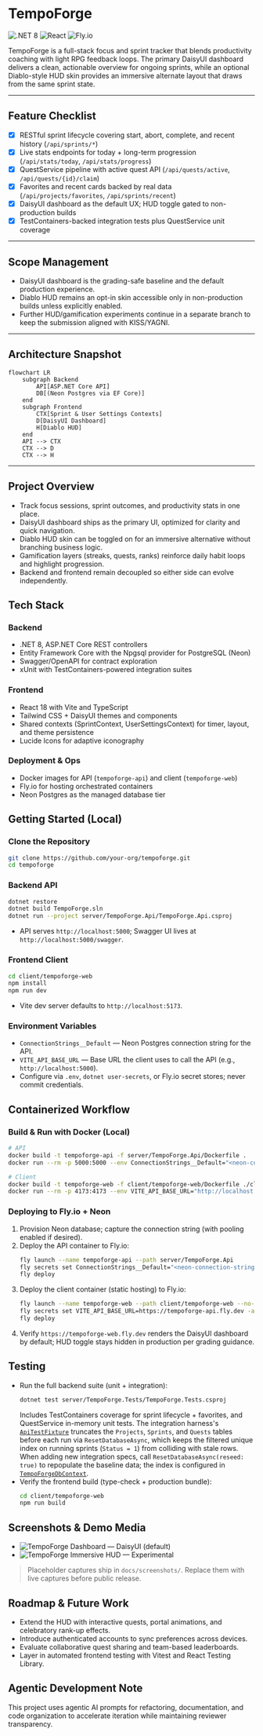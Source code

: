 # TempoForge

![.NET 8](https://img.shields.io/badge/.NET-8.0-512BD4?logo=.net&logoColor=white) ![React](https://img.shields.io/badge/React-18-61DAFB?logo=react&logoColor=white) ![Fly.io](https://img.shields.io/badge/Deploy-Fly.io-0098FF)

TempoForge is a full-stack focus and sprint tracker that blends productivity coaching with light RPG feedback loops. The primary DaisyUI dashboard delivers a clean, actionable overview for ongoing sprints, while an optional Diablo-style HUD skin provides an immersive alternate layout that draws from the same sprint state.

---

## Feature Checklist

- [x] RESTful sprint lifecycle covering start, abort, complete, and recent history (`/api/sprints/*`)
- [x] Live stats endpoints for today + long-term progression (`/api/stats/today`, `/api/stats/progress`)
- [x] QuestService pipeline with active quest API (`/api/quests/active`, `/api/quests/{id}/claim`)
- [x] Favorites and recent cards backed by real data (`/api/projects/favorites`, `/api/sprints/recent`)
- [x] DaisyUI dashboard as the default UX; HUD toggle gated to non-production builds
- [x] TestContainers-backed integration tests plus QuestService unit coverage

---

## Scope Management

- DaisyUI dashboard is the grading-safe baseline and the default production experience.
- Diablo HUD remains an opt-in skin accessible only in non-production builds unless explicitly enabled.
- Further HUD/gamification experiments continue in a separate branch to keep the submission aligned with KISS/YAGNI.

---

## Architecture Snapshot

```mermaid
flowchart LR
    subgraph Backend
        API[ASP.NET Core API]
        DB[(Neon Postgres via EF Core)]
    end
    subgraph Frontend
        CTX[Sprint & User Settings Contexts]
        D[DaisyUI Dashboard]
        H[Diablo HUD]
    end
    API --> CTX
    CTX --> D
    CTX --> H
```

---

## Project Overview
- Track focus sessions, sprint outcomes, and productivity stats in one place.
- DaisyUI dashboard ships as the primary UI, optimized for clarity and quick navigation.
- Diablo HUD skin can be toggled on for an immersive alternative without branching business logic.
- Gamification layers (streaks, quests, ranks) reinforce daily habit loops and highlight progression.
- Backend and frontend remain decoupled so either side can evolve independently.

## Tech Stack

### Backend
- .NET 8, ASP.NET Core REST controllers
- Entity Framework Core with the Npgsql provider for PostgreSQL (Neon)
- Swagger/OpenAPI for contract exploration
- xUnit with TestContainers-powered integration suites

### Frontend
- React 18 with Vite and TypeScript
- Tailwind CSS + DaisyUI themes and components
- Shared contexts (SprintContext, UserSettingsContext) for timer, layout, and theme persistence
- Lucide Icons for adaptive iconography

### Deployment & Ops
- Docker images for API (`tempoforge-api`) and client (`tempoforge-web`)
- Fly.io for hosting orchestrated containers
- Neon Postgres as the managed database tier

## Getting Started (Local)

### Clone the Repository
```bash
git clone https://github.com/your-org/tempoforge.git
cd tempoforge
```

### Backend API
```bash
dotnet restore
dotnet build TempoForge.sln
dotnet run --project server/TempoForge.Api/TempoForge.Api.csproj
```
- API serves `http://localhost:5000`; Swagger UI lives at `http://localhost:5000/swagger`.

### Frontend Client
```bash
cd client/tempoforge-web
npm install
npm run dev
```
- Vite dev server defaults to `http://localhost:5173`.

### Environment Variables
- `ConnectionStrings__Default` — Neon Postgres connection string for the API.
- `VITE_API_BASE_URL` — Base URL the client uses to call the API (e.g., `http://localhost:5000`).
- Configure via `.env`, `dotnet user-secrets`, or Fly.io secret stores; never commit credentials.

## Containerized Workflow

### Build & Run with Docker (Local)
```bash
# API
docker build -t tempoforge-api -f server/TempoForge.Api/Dockerfile .
docker run --rm -p 5000:5000 --env ConnectionStrings__Default="<neon-connection-string>" tempoforge-api

# Client
docker build -t tempoforge-web -f client/tempoforge-web/Dockerfile ./client/tempoforge-web
docker run --rm -p 4173:4173 --env VITE_API_BASE_URL="http://localhost:5000" tempoforge-web
```

### Deploying to Fly.io + Neon
1. Provision Neon database; capture the connection string (with pooling enabled if desired).
2. Deploy the API container to Fly.io:
   ```bash
   fly launch --name tempoforge-api --path server/TempoForge.Api
   fly secrets set ConnectionStrings__Default="<neon-connection-string>"
   fly deploy
   ```
3. Deploy the client container (static hosting) to Fly.io:
   ```bash
   fly launch --name tempoforge-web --path client/tempoforge-web --no-deploy
   fly secrets set VITE_API_BASE_URL=https://tempoforge-api.fly.dev -a tempoforge-web
   fly deploy
   ```
4. Verify `https://tempoforge-web.fly.dev` renders the DaisyUI dashboard by default; HUD toggle stays hidden in production per grading guidance.

## Testing
- Run the full backend suite (unit + integration):
  ```bash
  dotnet test server/TempoForge.Tests/TempoForge.Tests.csproj
  ```
  Includes TestContainers coverage for sprint lifecycle + favorites, and QuestService in-memory unit tests.
  The integration harness's [`ApiTestFixture`](server/TempoForge.Tests/Infrastructure/ApiTestFixture.cs) truncates the `Projects`, `Sprints`, and `Quests` tables before each run via `ResetDatabaseAsync`, which keeps the filtered unique index on running sprints (`Status = 1`) from colliding with stale rows. When adding new integration specs, call `ResetDatabaseAsync(reseed: true)` to repopulate the baseline data; the index is configured in [`TempoForgeDbContext`](server/TempoForge.Infrastructure/Data/TempoForgeDbContext.cs).
- Verify the frontend build (type-check + production bundle):
  ```bash
  cd client/tempoforge-web
  npm run build
  ```

## Screenshots & Demo Media
- ![TempoForge Dashboard — DaisyUI (default)](docs/screenshots/dashboard.png)
- ![TempoForge Immersive HUD — Experimental](docs/screenshots/hud.png)

> Placeholder captures ship in `docs/screenshots/`. Replace them with live captures before public release.

## Roadmap & Future Work
- Extend the HUD with interactive quests, portal animations, and celebratory rank-up effects.
- Introduce authenticated accounts to sync preferences across devices.
- Evaluate collaborative quest sharing and team-based leaderboards.
- Layer in automated frontend testing with Vitest and React Testing Library.

## Agentic Development Note
This project uses agentic AI prompts for refactoring, documentation, and code organization to accelerate iteration while maintaining reviewer transparency.









